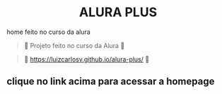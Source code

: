 <h1 align = "center">ALURA PLUS</h1>
home feito no curso da alura

> :construction: Projeto feito no curso da Alura :construction:

> :file_folder: https://luizcarlosv.github.io/alura-plus/ :file_folder:
<h2>clique no link acima para acessar a homepage</h2>

